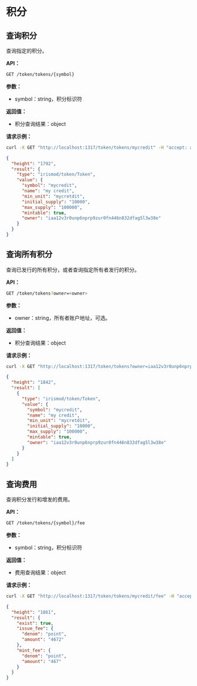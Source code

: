 <!--
order: 3
-->

# 积分

## 查询积分

查询指定的积分。

**API：**

```bash
GET /token/tokens/{symbol}
```

**参数：**

- symbol：string，积分标识符

**返回值：**

- 积分查询结果：object

**请求示例：**

```bash
curl -X GET "http://localhost:1317/token/tokens/mycredit" -H "accept: application/json" | jq
```

```json
{
  "height": "1792",
  "result": {
    "type": "irismod/token/Token",
    "value": {
      "symbol": "mycredit",
      "name": "my credit",
      "min_unit": "mycretdit",
      "initial_supply": "10000",
      "max_supply": "100000",
      "mintable": true,
      "owner": "iaa12v3r0unp6nprp9zur0fn446n832dfag5l3w38e"
    }
  }
}
```

## 查询所有积分

查询已发行的所有积分，或者查询指定所有者发行的积分。

**API：**

```bash
GET /token/tokens?owner=<owner>
```

**参数：**

- owner：string，所有者账户地址，可选。

**返回值：**

- 积分查询结果：object

**请求示例：**

```bash
curl -X GET "http://localhost:1317/token/tokens?owner=iaa12v3r0unp6nprp9zur0fn446n832dfag5l3w38e" -H "accept: application/json" | jq
```

```json
{
  "height": "1842",
  "result": [
    {
      "type": "irismod/token/Token",
      "value": {
        "symbol": "mycredit",
        "name": "my credit",
        "min_unit": "mycretdit",
        "initial_supply": "10000",
        "max_supply": "100000",
        "mintable": true,
        "owner": "iaa12v3r0unp6nprp9zur0fn446n832dfag5l3w38e"
      }
    }
  ]
}
```

## 查询费用

查询积分发行和增发的费用。

**API：**

```bash
GET /token/tokens/{symbol}/fee
```

**参数：**

- symbol：string，积分标识符

**返回值：**

- 费用查询结果：object

**请求示例：**

```bash
curl -X GET "http://localhost:1317/token/tokens/mycredit/fee" -H "accept: application/json" | jq
```

```json
{
  "height": "1861",
  "result": {
    "exist": true,
    "issue_fee": {
      "denom": "point",
      "amount": "4672"
    },
    "mint_fee": {
      "denom": "point",
      "amount": "467"
    }
  }
}
```
